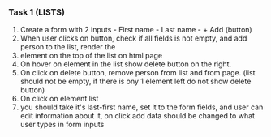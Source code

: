### Task 1 (LISTS)

1. Create a form with 2 inputs - First name - Last name - + Add (button)
2. When user clicks on button, check if all fields is not empty, and add person to the list, render the <li> element on the top of the list on html page
3. On hover on element in the list show delete button on the right. 
4. On click on delete button, remove person from list and from page. (list should not be empty, if there is ony 1 element left do not show delete button)
5. On click on element list <li> you should take it's last-first name, set it to the form fields, and user can edit information about it, on click add data should be changed to what user types in form inputs
